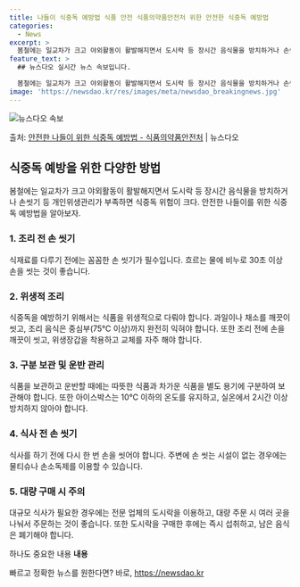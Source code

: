 ```yaml
---
title: 나들이 식중독 예방법 식품 안전 식품의약품안전처 위한 안전한 식중독 예방법
categories:
  - News
excerpt: >
  봄철에는 일교차가 크고 야외활동이 활발해지면서 도시락 등 장시간 음식물을 방치하거나 손씻기 등 개인위생관리가…
feature_text: >
  ## 뉴스다오 실시간 뉴스 속보입니다.

  봄철에는 일교차가 크고 야외활동이 활발해지면서 도시락 등 장시간 음식물을 방치하거나 손씻기 등 개인위생관리가…
image: 'https://newsdao.kr/res/images/meta/newsdao_breakingnews.jpg'
---
```


![뉴스다오 속보](https://newsdao.kr/res/images/meta/newsdao_breakingnews.jpg)

<p>출처: <a href="https://newsdao.kr/3600" rel="dofollow">안전한 나들이 위한 식중독 예방법 - 식품의약품안전처</a> | 뉴스다오</p>

<h2 data-ke-size="size26">식중독 예방을 위한 다양한 방법</h2>
<p data-ke-size="size16">봄철에는 일교차가 크고 야외활동이 활발해지면서 도시락 등 장시간 음식물을 방치하거나 손씻기 등 개인위생관리가 부족하면 식중독 위험이 크다. 안전한 나들이를 위한 식중독 예방법을 알아보자.</p>

<h3><b>1. 조리 전 손 씻기</b></h3>
<p data-ke-size="size16">식재료를 다루기 전에는 꼼꼼한 손 씻기가 필수입니다. 흐르는 물에 비누로 30초 이상 손을 씻는 것이 좋습니다.</p>

<h3><b>2. 위생적 조리</b></h3>
<p data-ke-size="size16">식중독을 예방하기 위해서는 식품을 위생적으로 다뤄야 합니다. 과일이나 채소를 깨끗이 씻고, 조리 음식은 중심부(75℃ 이상)까지 완전히 익혀야 합니다. 또한 조리 전에 손을 깨끗이 씻고, 위생장갑을 착용하고 교체를 자주 해야 합니다.</p>

<h3><b>3. 구분 보관 및 운반 관리</b></h3>
<p data-ke-size="size16">식품을 보관하고 운반할 때에는 따뜻한 식품과 차가운 식품을 별도 용기에 구분하여 보관해야 합니다. 또한 아이스박스는 10℃ 이하의 온도를 유지하고, 실온에서 2시간 이상 방치하지 않아야 합니다.</p>

<h3><b>4. 식사 전 손 씻기</b></h3>
<p data-ke-size="size16">식사를 하기 전에 다시 한 번 손을 씻어야 합니다. 주변에 손 씻는 시설이 없는 경우에는 물티슈나 손소독제를 이용할 수 있습니다.</p>

<h3><b>5. 대량 구매 시 주의</b></h3>
<p data-ke-size="size16">대규모 식사가 필요한 경우에는 전문 업체의 도시락을 이용하고, 대량 주문 시 여러 곳을 나눠서 주문하는 것이 좋습니다. 또한 도시락을 구매한 후에는 즉시 섭취하고, 남은 음식은 폐기해야 합니다. </p>
하나도 중요한 내용</li>
<td style="text-align: center; height: 17px;"><b>내용</b></td> 

빠르고 정확한 뉴스를 원한다면? 바로, <a href="https://newsdao.kr" rel="dofollow">https://newsdao.kr</a>


